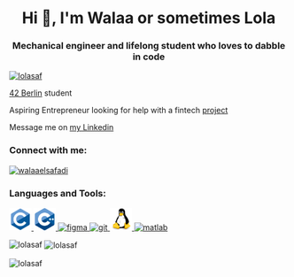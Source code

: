 <h1 align="center">Hi 👋, I'm Walaa or sometimes Lola</h1>
<h3 align="center">Mechanical engineer and lifelong student who loves to dabble in code</h3>

<p align="left"> <a href="https://github.com/ryo-ma/github-profile-trophy&theme=onedark"><img src="https://github-profile-trophy.vercel.app/?username=lolasaf&theme=onedark" alt="lolasaf" /></a> </p>

[42 Berlin](https://42berlin.de/) student

Aspiring Entrepreneur looking for help with a fintech [project](https://www.tapp.ae/)

Message me on [my Linkedin](https://www.linkedin.com/in/walaaelsafadi/)

<h3 align="left">Connect with me:</h3>
<p align="left">
<a href="https://linkedin.com/in/walaaelsafadi" target="blank"><img align="center" src="https://raw.githubusercontent.com/rahuldkjain/github-profile-readme-generator/master/src/images/icons/Social/linked-in-alt.svg" alt="walaaelsafadi" height="30" width="40" /></a>
</p>

<h3 align="left">Languages and Tools:</h3>
<p align="left"> <a href="https://www.cprogramming.com/" target="_blank" rel="noreferrer"> <img src="https://raw.githubusercontent.com/devicons/devicon/master/icons/c/c-original.svg" alt="c" width="40" height="40"/> </a> <a href="https://www.w3schools.com/cpp/" target="_blank" rel="noreferrer"> <img src="https://raw.githubusercontent.com/devicons/devicon/master/icons/cplusplus/cplusplus-original.svg" alt="cplusplus" width="40" height="40"/> </a> <a href="https://www.figma.com/" target="_blank" rel="noreferrer"> <img src="https://www.vectorlogo.zone/logos/figma/figma-icon.svg" alt="figma" width="40" height="40"/> </a> <a href="https://git-scm.com/" target="_blank" rel="noreferrer"> <img src="https://www.vectorlogo.zone/logos/git-scm/git-scm-icon.svg" alt="git" width="40" height="40"/> </a> <a href="https://www.linux.org/" target="_blank" rel="noreferrer"> <img src="https://raw.githubusercontent.com/devicons/devicon/master/icons/linux/linux-original.svg" alt="linux" width="40" height="40"/> </a> <a href="https://www.mathworks.com/" target="_blank" rel="noreferrer"> <img src="https://upload.wikimedia.org/wikipedia/commons/2/21/Matlab_Logo.png" alt="matlab" width="40" height="40"/> </a> </p>

<p><img align="left" src="https://github-readme-stats.vercel.app/api/top-langs?username=lolasaf&show_icons=true&locale=en&layout=compact" alt="lolasaf" /></p>

<p>&nbsp;<img align="center" src="https://github-readme-stats.vercel.app/api?username=lolasaf&show_icons=true&locale=en" alt="lolasaf" /></p>

<p><img align="center" src="https://github-readme-streak-stats.herokuapp.com/?user=lolasaf&" alt="lolasaf" /></p>
